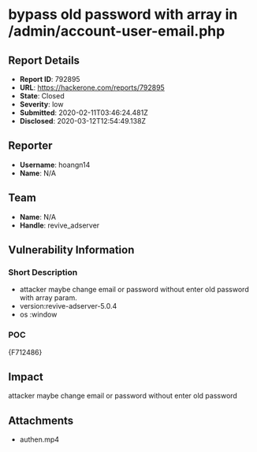 # bypass old password with array in /admin/account-user-email.php

## Report Details
- **Report ID**: 792895
- **URL**: https://hackerone.com/reports/792895
- **State**: Closed
- **Severity**: low
- **Submitted**: 2020-02-11T03:46:24.481Z
- **Disclosed**: 2020-03-12T12:54:49.138Z

## Reporter
- **Username**: hoangn14
- **Name**: N/A

## Team
- **Name**: N/A
- **Handle**: revive_adserver

## Vulnerability Information
### Short Description
- attacker maybe change email or password without enter old password with array param.
- version:revive-adserver-5.0.4
- os :window

### POC
{F712486}

## Impact

attacker maybe change email or password without enter old password

## Attachments
- authen.mp4

